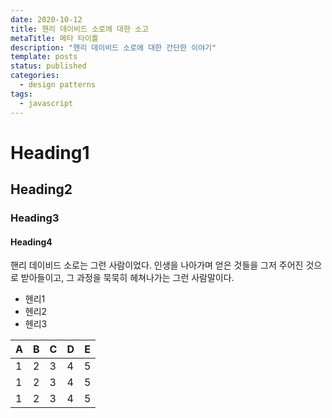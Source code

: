 ```yaml
---
date: 2020-10-12
title: 핸리 데이비드 소로에 대한 소고
metaTitle: 메타 타이틀
description: "헨리 데이비드 소로에 대한 간단한 이야기"
template: posts
status: published
categories:
  - design patterns
tags:
  - javascript
---
```


# Heading1

## Heading2

### Heading3

#### Heading4

핸리 데이비드 소로는 그런 사람이었다. 인생을 나아가며 얻은 것들을 그저 주어진 것으로 받아들이고, 그 과정을 묵묵히 헤쳐나가는 그런 사람말이다.

- 헨리1
- 헨리2
- 헨리3


| A  | B  | C  | D  | E  |
|---|---|---|---|---|
|  1 | 2  | 3  | 4  | 5  |
|  1 | 2  |3   | 4  |5   |
|  1 | 2  |3   | 4  | 5  |